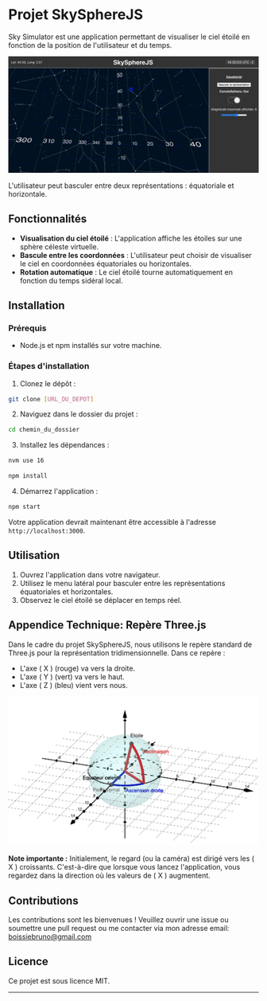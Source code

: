 # Projet SkySphereJS

Sky Simulator est une application permettant de visualiser le ciel étoilé en fonction de la position de l'utilisateur et du temps. 

![skyspherejs](./doc/skyspherejs.png)

L'utilisateur peut basculer entre deux représentations : équatoriale et horizontale.



## Fonctionnalités

- **Visualisation du ciel étoilé** : L'application affiche les étoiles sur une sphère céleste virtuelle.
- **Bascule entre les coordonnées** : L'utilisateur peut choisir de visualiser le ciel en coordonnées équatoriales ou horizontales.
- **Rotation automatique** : Le ciel étoilé tourne automatiquement en fonction du temps sidéral local.

## Installation

### Prérequis

- Node.js et npm installés sur votre machine.

### Étapes d'installation

1. Clonez le dépôt :

```bash
git clone [URL_DU_DEPOT]
```

2. Naviguez dans le dossier du projet :

```bash
cd chemin_du_dossier
```

3. Installez les dépendances :

```bash
nvm use 16
```

```bash
npm install
```

4. Démarrez l'application :

```bash
npm start
```

Votre application devrait maintenant être accessible à l'adresse `http://localhost:3000`.

## Utilisation

1. Ouvrez l'application dans votre navigateur.
2. Utilisez le menu latéral pour basculer entre les représentations équatoriales et horizontales.
3. Observez le ciel étoilé se déplacer en temps réel.


## Appendice Technique: Repère Three.js

Dans le cadre du projet SkySphereJS, nous utilisons le repère standard de Three.js pour la représentation tridimensionnelle. Dans ce repère :

- L'axe \( X \) (rouge) va vers la droite.
- L'axe \( Y \) (vert) va vers le haut.
- L'axe \( Z \) (bleu) vient vers nous.

![Repère Three.js](./doc/repere.png)

**Note importante :** Initialement, le regard (ou la caméra) est dirigé vers les \( X \) croissants. C'est-à-dire que lorsque vous lancez l'application, vous regardez dans la direction où les valeurs de \( X \) augmentent.

## Contributions

Les contributions sont les bienvenues ! Veuillez ouvrir une issue ou soumettre une pull request ou me contacter via mon adresse email: boissiebruno@gmail.com

## Licence

Ce projet est sous licence MIT.



---
